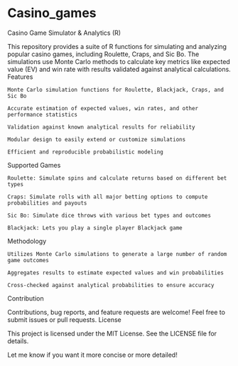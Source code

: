 # Casino_games
Casino Game Simulator & Analytics (R)

This repository provides a suite of R functions for simulating and analyzing popular casino games, including Roulette, Craps, and Sic Bo. The simulations use Monte Carlo methods to calculate key metrics like expected value (EV) and win rate with results validated against analytical calculations.
Features

    Monte Carlo simulation functions for Roulette, Blackjack, Craps, and Sic Bo

    Accurate estimation of expected values, win rates, and other performance statistics

    Validation against known analytical results for reliability

    Modular design to easily extend or customize simulations

    Efficient and reproducible probabilistic modeling

Supported Games

    Roulette: Simulate spins and calculate returns based on different bet types

    Craps: Simulate rolls with all major betting options to compute probabilities and payouts

    Sic Bo: Simulate dice throws with various bet types and outcomes

    Blackjack: Lets you play a single player Blackjack game

Methodology

    Utilizes Monte Carlo simulations to generate a large number of random game outcomes

    Aggregates results to estimate expected values and win probabilities

    Cross-checked against analytical probabilities to ensure accuracy

Contribution

Contributions, bug reports, and feature requests are welcome! Feel free to submit issues or pull requests.
License

This project is licensed under the MIT License. See the LICENSE file for details.

Let me know if you want it more concise or more detailed!
